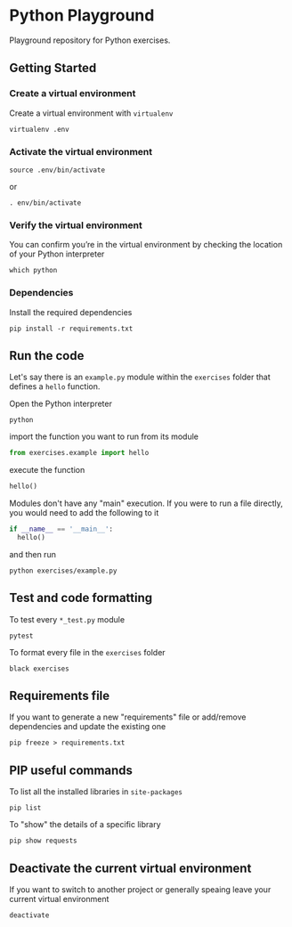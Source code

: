 # Python Playground

Playground repository for Python exercises.

## Getting Started

### Create a virtual environment

Create a virtual environment with `virtualenv`

```
virtualenv .env
```

### Activate the virtual environment

```
source .env/bin/activate
```
or

```
. env/bin/activate
```

### Verify the virtual environment

You can confirm you’re in the virtual environment by checking the location of your Python interpreter

```
which python
```

### Dependencies

Install the required dependencies

```
pip install -r requirements.txt
```

## Run the code

Let's say there is an `example.py` module within the `exercises` folder that defines a `hello` function.

Open the Python interpreter

```
python
```

import the function you want to run from its module

```py
from exercises.example import hello
```

execute the function

```py
hello()
```

Modules don't have any "main" execution. If you were to run a file directly, you would need to add the following to it

```py
if __name__ == '__main__':
  hello()
```

and then run

```
python exercises/example.py
```

## Test and code formatting

To test every `*_test.py` module

```
pytest
```

To format every file in the `exercises` folder

```
black exercises
```

## Requirements file

If you want to generate a new "requirements" file or add/remove dependencies and update the existing one

```
pip freeze > requirements.txt
```

## PIP useful commands

To list all the installed libraries in `site-packages`

```
pip list
```

To "show" the details of a specific library

```
pip show requests
```

## Deactivate the current virtual environment

If you want to switch to another project or generally speaing leave your current virtual environment

```
deactivate
```
